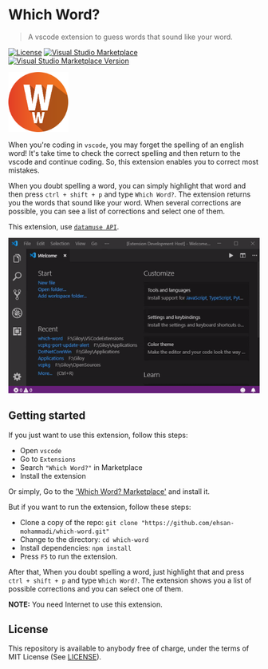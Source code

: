 # Which Word?

> A vscode extension to guess words that sound like your word.

[![License](https://img.shields.io/github/license/ehsan-mohammadi/which-word.svg?color=orange&label=License)](../master/LICENSE)
[![Visual Studio Marketplace](https://img.shields.io/badge/Available%20on-Visual%20Studio%20Marketplace-blue)](https://marketplace.visualstudio.com/items?itemName=EhsanMohammadi.which-word)
[![Visual Studio Marketplace Version](https://img.shields.io/visual-studio-marketplace/v/EhsanMohammadi.which-word?label=Version&color=green)](https://marketplace.visualstudio.com/items?itemName=EhsanMohammadi.which-word)

<img src="https://raw.githubusercontent.com/ehsan-mohammadi/which-word/master/img/WhichWord-Icon.png" width="120"/>

When you're coding in `vscode`, you may forget the spelling of an english word! It's take time to check the correct spelling and then return to the vscode and continue coding. So, this extension enables you to correct most mistakes.

When you doubt spelling a word, you can simply highlight that word and then press `ctrl + shift + p` and type `Which Word?`. The extension returns you the words that sound like your word. When several corrections are possible, you can see a list of corrections and select one of them.

This extension, use [`datamuse API`](https://www.datamuse.com/api/).

<p align="center"><img src="https://raw.githubusercontent.com/ehsan-mohammadi/which-word/master/img/WhichWord-GIF.gif"/></p>

## Getting started

If you just want to use this extension, follow this steps:

- Open `vscode`
- Go to `Extensions`
- Search `"Which Word?"` in Marketplace
- Install the extension

Or simply, Go to the ['Which Word? Marketplace'](https://marketplace.visualstudio.com/items?itemName=EhsanMohammadi.which-word) and install it.

But if you want to run the extension, follow these steps:

- Clone a copy of the repo: `git clone "https://github.com/ehsan-mohammadi/which-word.git"`
- Change to the directory: `cd which-word`
- Install dependencies: `npm install`
- Press `F5` to run the extension.

After that, When you doubt spelling a word, just highlight that and press `ctrl + shift + p` and type `Which Word?`. The extension shows you a list of possible corrections and you can select one of them.

**NOTE:** You need Internet to use this extension.

## License

This repository is available to anybody free of charge, under the terms of MIT License (See [LICENSE](../master/LICENSE)).